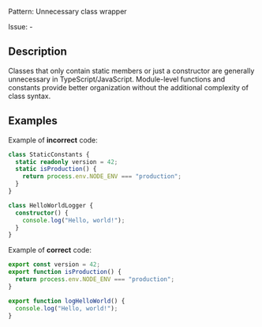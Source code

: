 Pattern: Unnecessary class wrapper

Issue: -

## Description

Classes that only contain static members or just a constructor are generally unnecessary in TypeScript/JavaScript. Module-level functions and constants provide better organization without the additional complexity of class syntax.

## Examples

Example of **incorrect** code:
```ts
class StaticConstants {
  static readonly version = 42;
  static isProduction() {
    return process.env.NODE_ENV === "production";
  }
}

class HelloWorldLogger {
  constructor() {
    console.log("Hello, world!");
  }
}
```

Example of **correct** code:
```ts
export const version = 42;
export function isProduction() {
  return process.env.NODE_ENV === "production";
}

export function logHelloWorld() {
  console.log("Hello, world!");
}
```